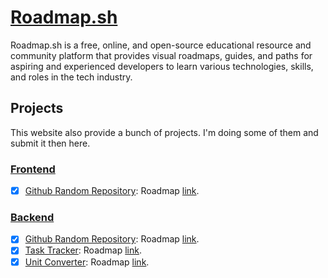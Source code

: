 # [Roadmap.sh](https://roadmap.sh/)

Roadmap.sh is a free, online, and open-source educational resource and community platform that provides visual roadmaps, guides, and paths for aspiring and experienced developers to learn various technologies, skills, and roles in the tech industry.

## Projects

This website also provide a bunch of projects. I'm doing some of them and submit it then here.

### [Frontend](/Frontend)

-   [x] [Github Random Repository](/Frontend/github-random-repository): Roadmap [link](https://roadmap.sh/projects/github-random-repo).

### [Backend](/Backend)

-   [x] [Github Random Repository](/Backend/github-random-repository): Roadmap [link](https://roadmap.sh/projects/blogging-platform-api).
-   [x] [Task Tracker](/Backend/task-tracker): Roadmap [link](https://roadmap.sh/projects/task-tracker).
-   [x] [Unit Converter](/Backend/unit-converter): Roadmap [link](https://roadmap.sh/projects/unit-converter).
